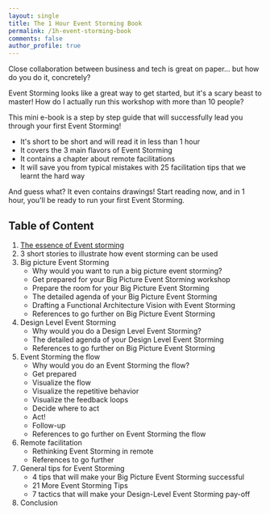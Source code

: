 ```yaml
---
layout: single
title: The 1 Hour Event Storming Book
permalink: /1h-event-storming-book
comments: false
author_profile: true
---
```

Close collaboration between business and tech is great on paper... but how do you do it, concretely?

Event Storming looks like a great way to get started, but it's a scary beast to master! How do I actually run this workshop with more than 10 people?

This mini e-book is a step by step guide that will successfully lead you through your first Event Storming!

* It's short to be short and will read it in less than 1 hour
* It covers the 3 main flavors of Event Storming
* It contains a chapter about remote facilitations
* It will save you from typical mistakes with 25 facilitation tips that we learnt the hard way

And guess what? It even contains drawings! Start reading now, and in 1 hour, you'll be ready to run your first Event Storming.

## Table of Content

1. [The essence of Event storming]({{site.url}}/essence-of-event-storming/)
2. 3 short stories to illustrate how event storming can be used
3. Big picture Event Storming
    - Why would you want to run a big picture event storming?
    - Get prepared for your Big Picture Event Storming workshop
    - Prepare the room for your Big Picture Event Storming
    - The detailed agenda of your Big Picture Event Storming
    - Drafting a Functional Architecture Vision with Event Storming
    - References to go further on Big Picture Event Storming
4. Design Level Event Storming
    - Why would you do a Design Level Event Storming?
    - The detailed agenda of your Design Level Event Storming
    - References to go further on Big Picture Event Storming
5. Event Storming the flow
    - Why would you do an Event Storming the flow?
    - Get prepared
    - Visualize the flow
    - Visualize the repetitive behavior
    - Visualize the feedback loops
    - Decide where to act
    - Act!
    - Follow-up
    - References to go further on Event Storming the flow
6. Remote facilitation
    - Rethinking Event Storming in remote
    - References to go further
7. General tips for Event Storming
    - 4 tips that will make your Big Picture Event Storming successful
    - 21 More Event Storming Tips
    - 7 tactics that will make your Design-Level Event Storming pay-off
8. Conclusion